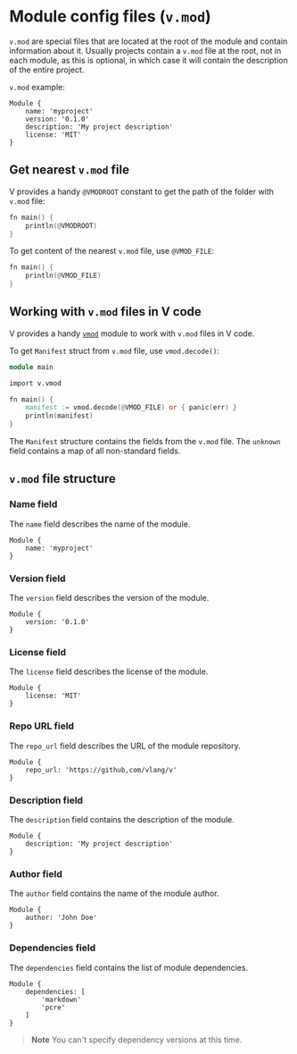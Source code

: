 # Module config files (`v.mod`)

`v.mod` are special files that are located at the root of the module and
contain information about it.
Usually projects contain a `v.mod` file at the root, not in each module, as this is optional, in
which case it will contain the description of the entire project.

`v.mod` example:

```vmod skip
Module {
    name: 'myproject'
    version: '0.1.0'
    description: 'My project description'
    license: 'MIT'
}
```

## Get nearest `v.mod` file

V provides a handy `@VMODROOT` constant to get the path of the folder with `v.mod` file:

```v play
fn main() {
    println(@VMODROOT)
}
```

To get content of the nearest `v.mod` file, use `@VMOD_FILE`:

```v play
fn main() {
    println(@VMOD_FILE)
}
```

## Working with `v.mod` files in V code

V provides a handy
[`vmod`](https://modules.vosca.dev/standard_library/v/vmod.html)
module to work with `v.mod` files in V code.

To get `Manifest` struct from `v.mod` file, use `vmod.decode()`:

```v skip
module main

import v.vmod

fn main() {
    manifest := vmod.decode(@VMOD_FILE) or { panic(err) }
    println(manifest)
}
```

The `Manifest` structure contains the fields from the `v.mod` file.
The `unknown` field contains a map of all non-standard fields.

## `v.mod` file structure

### Name field

The `name` field describes the name of the module.

```vmod
Module {
    name: 'myproject'
}
```

### Version field

The `version` field describes the version of the module.

```vmod
Module {
    version: '0.1.0'
}
```

### License field

The `license` field describes the license of the module.

```vmod
Module {
    license: 'MIT'
}
```

### Repo URL field

The `repo_url` field describes the URL of the module repository.

```vmod
Module {
    repo_url: 'https://github,com/vlang/v'
}
```

### Description field

The `description` field contains the description of the module.

```vmod
Module {
    description: 'My project description'
}
```

### Author field

The `author` field contains the name of the module author.

```vmod
Module {
    author: 'John Doe'
}
```

### Dependencies field

The `dependencies` field contains the list of module dependencies.

```vmod
Module {
    dependencies: [
        'markdown'
        'pcre'
    ]
}
```

> **Note**
> You can't specify dependency versions at this time.
